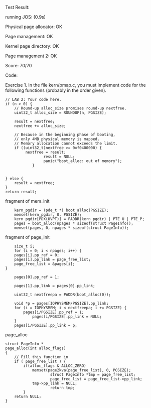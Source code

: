 Test Result:

running JOS: (0.9s)

  Physical page allocator: OK 
  
  Page management: OK 
  
  Kernel page directory: OK 
  
  Page management 2: OK 
  
Score: 70/70

Code:

Exercise 1. In the file kern/pmap.c, you must implement code for the following functions (probably in the order given).

	// LAB 2: Your code here.
	if (n > 0) {
		// Round-up alloc_size promises round-up nextfree.
		uint32_t alloc_size = ROUNDUP(n, PGSIZE);

		result = nextfree;
		nextfree += alloc_size;

		// Because in the beginning phase of booting,
		// only 4MB physical memory is mapped.
		// Memory allocation cannot exceeds the limit.
		if ((uint32_t)nextfree >= 0xf0400000) {
		     nextfree = result;
                     result = NULL;
                     panic("boot_alloc: out of memory");
                }

        
	} else {
		result = nextfree;
	}
	return result;

fragment of mem_init

        kern_pgdir = (pde_t *) boot_alloc(PGSIZE);
        memset(kern_pgdir, 0, PGSIZE);
        kern_pgdir[PDX(UVPT)] = PADDR(kern_pgdir) | PTE_U | PTE_P;
        pages = boot_alloc(npages * sizeof(struct PageInfo));
        memset(pages, 0, npages * sizeof(struct PageInfo));
        
fragment of page_init

        size_t i;
        for (i = 0; i < npages; i++) {
		pages[i].pp_ref = 0;
		pages[i].pp_link = page_free_list;
		page_free_list = &pages[i];
	}
	
        pages[0].pp_ref = 1;
  
        pages[1].pp_link = pages[0].pp_link;
        
        uint32_t nextfreepa = PADDR(boot_alloc(0)); 
        
        void *p = pages[IOPHYSMEM/PGSIZE].pp_link;
        for (i = IOPHYSMEM; i < nextfreepa; i += PGSIZE) { 
        	pages[i/PGSIZE].pp_ref = 1;  
                pages[i/PGSIZE].pp_link = NULL;     
        }      
        pages[i/PGSIZE].pp_link = p;

page_alloc
	
	struct PageInfo *
	page_alloc(int alloc_flags)
	{
		// Fill this function in
		if ( page_free_list ) {
			if(alloc_flags & ALLOC_ZERO) 
				memset(page2kva(page_free_list), 0, PGSIZE);
                        struct PageInfo *tmp = page_free_list;
                        page_free_list = page_free_list->pp_link;
		        tmp->pp_link = NULL;
                        return tmp; 
        	}
		return NULL;
	}
